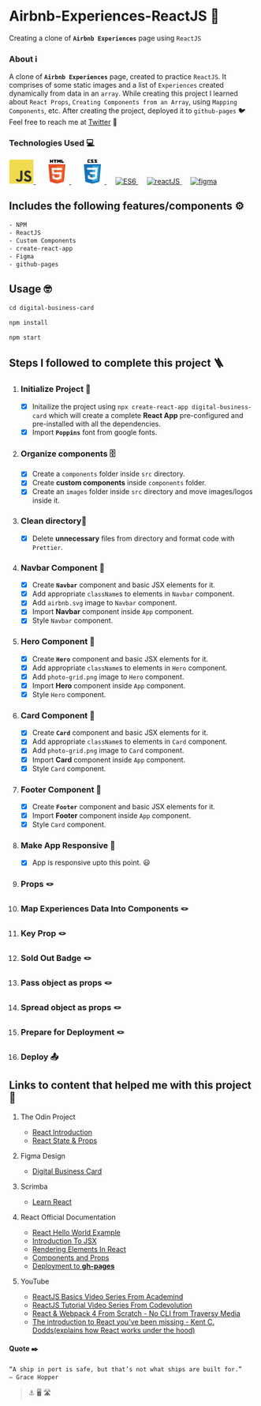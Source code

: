 # Airbnb-Experiences-ReactJS 🌌
Creating a clone of **`Airbnb Experiences`** page using `ReactJS`


<!-- 
## [Live Preview](https://hmjatt.github.io/Airbnb-Experiences-ReactJS/)

![This is an image]() -->

### About ℹ️

 A clone of **`Airbnb Experiences`** page, created to practice `ReactJS`. It comprises of  some static images and a list of `Experiences` created dynamically from data in an `array`. While creating this project I learned about `React Props`, `Creating Components from an Array`, using `Mapping Components`, etc. After creating the project, deployed it to `github-pages` :bird: Feel free to reach me at [Twitter](https://twitter.com/hmjatt/) :ocean:

### Technologies Used 💻

<a href="https://developer.mozilla.org/en-US/docs/Web/JavaScript" target="_blank" rel="noreferrer"> <img src="https://raw.githubusercontent.com/devicons/devicon/master/icons/javascript/javascript-original.svg" alt="javascript" width="50" height="50"/> </a> &emsp; <a href="https://www.w3.org/html/" target="_blank" rel="noreferrer"> <img src="https://raw.githubusercontent.com/devicons/devicon/master/icons/html5/html5-original-wordmark.svg" alt="html5" width="50" height="50"/> </a> &emsp; <a href="https://www.w3schools.com/css/" target="_blank" rel="noreferrer"> <img src="https://raw.githubusercontent.com/devicons/devicon/master/icons/css3/css3-original-wordmark.svg" alt="css3" width="50" height="50"/> </a> &emsp; <a href="https://www.w3schools.com/js/js_es6.asp" target="_blank" rel="noreferrer"> <img src="https://camo.githubusercontent.com/792f7fce1ff8bfac6d0524a21b69161cdc6080a3c4e39979f21d5f8489d6fdd3/68747470733a2f2f692e626c6f67732e65732f3534356366382f6573362d6c6f676f2f6f726967696e616c2e706e67" alt="ES6" width="50" height="50"/> </a> &emsp; <a href="https://reactjs.org/" target="_blank" rel="noreferrer"> <img src="https://upload.wikimedia.org/wikipedia/commons/a/a7/React-icon.svg" alt="reactJS" width="50" height="50"/> </a> &emsp; <a href="https://www.figma.com/" target="_blank" rel="noreferrer"> <img src="https://upload.wikimedia.org/wikipedia/commons/a/ad/Figma-1-logo.png" alt="figma" width="70" height="50"/> </a>

## Includes the following features/components ⚙️

    - NPM
    - ReactJS
    - Custom Components
    - create-react-app
    - Figma
    - github-pages

## Usage 🤓

```
cd digital-business-card

```

```
npm install

```

```
npm start

```

## Steps I followed to complete this project 🪜

1. ### Initialize Project 🎍

    - [x] Initailize the project using `npx create-react-app digital-business-card` which will create a complete **React App** pre-configured and pre-installed with all the dependencies.
    - [x] Import **`Poppins`** font from google fonts.

2. ### Organize components 🗄️

    - [x] Create a `components` folder inside `src` directory.
    - [x] Create **custom components** inside `components` folder.
    - [x] Create an `images` folder inside `src` directory and move images/logos inside it.

3. ### Clean directory🧹

    - [x] Delete **unnecessary** files from directory and format code with `Prettier`.

4. ### Navbar Component 🧩

    - [x] Create **`Navbar`** component and basic JSX elements for it.
	- [x] Add appropriate `className`s to elements in `Navbar` component.
	- [x] Add `airbnb.svg` image to `Navbar` component.
	- [x] Import **Navbar** component inside `App` component.
    - [x] Style `Navbar` component.

5. ### Hero Component 🧩

    - [x] Create **`Hero`** component and basic JSX elements for it.
	- [x] Add appropriate `className`s to elements in `Hero` component.
	- [x] Add `photo-grid.png` image to `Hero` component.
	- [x] Import **Hero** component inside `App` component.
    - [x] Style `Hero` component.

6. ### Card Component 🧩

	- [x] Create **`Card`** component and basic JSX elements for it.
	- [x] Add appropriate `className`s to elements in `Card` component.
	- [x] Add `photo-grid.png` image to `Card` component.
	- [x] Import **Card** component inside `App` component.
    - [x] Style `Card` component.

7. ### Footer Component 🧩

    - [x] Create **`Footer`** component and basic JSX elements for it.
	- [x] Import **Footer** component inside `App` component.
    - [x] Style `Card` component.

8. ### Make App Responsive 🎨

	- [x] App is responsive upto this point. :smiley:

9. ### Props 🪢

    <!-- - [x] Import **Header**, **MainContent**, **Footer** components inside `App` component. -->

10. ### Map Experiences Data Into Components 🪢

    <!-- - [x] Import **Header**, **MainContent**, **Footer** components inside `App` component. -->

11. ### Key Prop 🪢

12. ### Sold Out Badge 🪢

13. ### Pass object as props 🪢

14. ### Spread object as props 🪢
 
15. ### Prepare for Deployment 🪢

16. ### Deploy 📤

    <!-- - [x] Use Official Documentation([link](https://create-react-app.dev/docs/deployment/)) to push project to **GitHub Pages** -->

## Links to content that helped me with this project 🔗

1. The Odin Project

    - [React Introduction](https://www.theodinproject.com/lessons/node-path-javascript-react-introduction)
    - [React State & Props](https://www.theodinproject.com/lessons/node-path-javascript-state-and-props)

2. Figma Design

    - [Digital Business Card](https://www.figma.com/file/4ctPLUvIn5b5Ep6YPOZWWd/Digital-Business-Card?node-id=0%3A1)

3. Scrimba

    - [Learn React](https://scrimba.com/learn/learnreact)

4. React Official Documentation

    - [React Hello World Example](https://reactjs.org/docs/hello-world.html)
    - [Introduction To JSX](https://reactjs.org/docs/introducing-jsx.html)
    - [Rendering Elements In React](https://reactjs.org/docs/rendering-elements.html)
    - [Components and Props](https://reactjs.org/docs/components-and-props.html)
    - [Deployment to **gh-pages**](https://create-react-app.dev/docs/deployment/)

5. YouTube
    - [ReactJS Basics Video Series From Academind](https://www.youtube.com/watch?v=JPT3bFIwJYA&list=PL55RiY5tL51oyA8euSROLjMFZbXaV7skS)
    - [ReactJS Tutorial Video Series From Codevolution](https://www.youtube.com/watch?v=QFaFIcGhPoM&list=PLC3y8-rFHvwgg3vaYJgHGnModB54rxOk3&index=2)
    - [React & Webpack 4 From Scratch - No CLI from Traversy Media](https://www.youtube.com/watch?v=deyxI-6C2u4)
    - [The introduction to React you've been missing - Kent C. Dodds(explains how React works under the hood)](https://www.youtube.com/watch?v=SAIdyBFHfVU)

#### Quote ✒️

    “A ship in port is safe, but that’s not what ships are built for.”
    — Grace Hopper

> :anchor: :desktop_computer: :motorway: